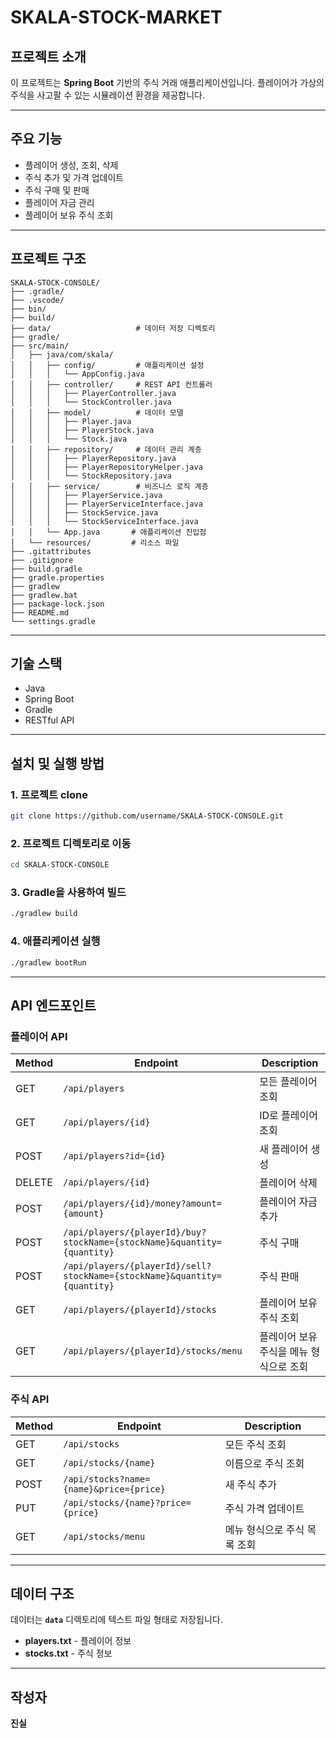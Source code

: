 # SKALA-STOCK-MARKET

## 프로젝트 소개
이 프로젝트는 **Spring Boot** 기반의 주식 거래 애플리케이션입니다. 플레이어가 가상의 주식을 사고팔 수 있는 시뮬레이션 환경을 제공합니다.

---

## 주요 기능

- 플레이어 생성, 조회, 삭제
- 주식 추가 및 가격 업데이트
- 주식 구매 및 판매
- 플레이어 자금 관리
- 플레이어 보유 주식 조회

---

## 프로젝트 구조

```
SKALA-STOCK-CONSOLE/
├── .gradle/
├── .vscode/
├── bin/
├── build/
├── data/                   # 데이터 저장 디렉토리
├── gradle/
├── src/main/
│   ├── java/com/skala/
│   │   ├── config/         # 애플리케이션 설정
│   │   │   └── AppConfig.java
│   │   ├── controller/     # REST API 컨트롤러
│   │   │   ├── PlayerController.java
│   │   │   └── StockController.java
│   │   ├── model/          # 데이터 모델
│   │   │   ├── Player.java
│   │   │   ├── PlayerStock.java
│   │   │   └── Stock.java
│   │   ├── repository/     # 데이터 관리 계층
│   │   │   ├── PlayerRepository.java
│   │   │   ├── PlayerRepositoryHelper.java
│   │   │   └── StockRepository.java
│   │   ├── service/        # 비즈니스 로직 계층
│   │   │   ├── PlayerService.java
│   │   │   ├── PlayerServiceInterface.java
│   │   │   ├── StockService.java
│   │   │   └── StockServiceInterface.java
│   │   └── App.java       # 애플리케이션 진입점
│   └── resources/         # 리소스 파일
├── .gitattributes
├── .gitignore
├── build.gradle
├── gradle.properties
├── gradlew
├── gradlew.bat
├── package-lock.json
├── README.md
└── settings.gradle
```

---

## 기술 스택

- Java
- Spring Boot
- Gradle
- RESTful API

---

## 설치 및 실행 방법

### 1. 프로젝트 clone
```bash
git clone https://github.com/username/SKALA-STOCK-CONSOLE.git
```

### 2. 프로젝트 디렉토리로 이동
```bash
cd SKALA-STOCK-CONSOLE
```

### 3. Gradle을 사용하여 빌드
```bash
./gradlew build
```

### 4. 애플리케이션 실행
```bash
./gradlew bootRun
```

---

## API 엔드포인트

### 플레이어 API

| Method | Endpoint                                                         | Description                      |
|--------|------------------------------------------------------------------|----------------------------------|
| GET    | `/api/players`                                                   | 모든 플레이어 조회                 |
| GET    | `/api/players/{id}`                                              | ID로 플레이어 조회                 |
| POST   | `/api/players?id={id}`                                           | 새 플레이어 생성                   |
| DELETE | `/api/players/{id}`                                              | 플레이어 삭제                      |
| POST   | `/api/players/{id}/money?amount={amount}`                        | 플레이어 자금 추가                 |
| POST   | `/api/players/{playerId}/buy?stockName={stockName}&quantity={quantity}`  | 주식 구매                        |
| POST   | `/api/players/{playerId}/sell?stockName={stockName}&quantity={quantity}` | 주식 판매                        |
| GET    | `/api/players/{playerId}/stocks`                                 | 플레이어 보유 주식 조회             |
| GET    | `/api/players/{playerId}/stocks/menu`                            | 플레이어 보유 주식을 메뉴 형식으로 조회 |

### 주식 API

| Method | Endpoint                                     | Description                   |
|--------|----------------------------------------------|-------------------------------|
| GET    | `/api/stocks`                                | 모든 주식 조회                  |
| GET    | `/api/stocks/{name}`                         | 이름으로 주식 조회              |
| POST   | `/api/stocks?name={name}&price={price}`      | 새 주식 추가                    |
| PUT    | `/api/stocks/{name}?price={price}`           | 주식 가격 업데이트              |
| GET    | `/api/stocks/menu`                           | 메뉴 형식으로 주식 목록 조회     |

---

## 데이터 구조

데이터는 **`data`** 디렉토리에 텍스트 파일 형태로 저장됩니다.

- **players.txt** - 플레이어 정보
- **stocks.txt** - 주식 정보

---

## 작성자

**진실**

